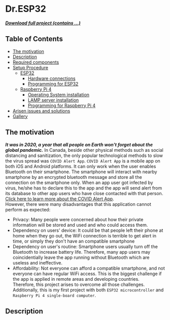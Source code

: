 # Dr.ESP32
[***Download full project (contains ...)***](https://github.com/hientv1999/Dr.ESP32/archive/main.zip)  
## Table of Contents
- [The motivation](#the-motivation)  
- [Description](#description)  
- [Required components](#required-components)  
- [Setup Procedure](#setup-procedure)  
  - [ESP32](#esp32)  
    - [Hardware connections](#hardware-connections)  
    - [Programming for ESP32](#programming-for-esp32)  
  - [Raspberry Pi 4](#raspberry-pi-4)  
    - [Operating System installation](#operating-system-installation)  
    - [LAMP server installation](#lamp-server-installation)  
    - [Programming for Raspberry Pi 4](#programming-for-raspberry-pi-4)  
- [Arisen issues and solutions](#arisen-issues-and-solution)  
- [Gallery](#gallery)  
## The motivation
***It was in 2020, a year that all people on Earth won't forget about the global pandemic.***
In Canada, beside other physical methods such as social distancing and sanitization, the only popular technological methods to slow the virus spread was `COVID Alert App`. `COVID Alert App` is a mobile app on both iOS and Android platforms. It can only work when the user enables Bluetooth on their smartphone. The smartphone will interact with nearby smartphone by an encrypted bluetooth message and store all the connection on the smartphone only. When an app user got infected by virus, he/she has to declare this to the app and the app will send alert from its database to other app users who have close contacted with that person.  
[Click here to learn more about the COVID Alert App](https://www.canada.ca/en/public-health/services/diseases/coronavirus-disease-covid-19/covid-alert.html).  
However, there were many disadvantages that this application cannot perform as expected:
- Privacy: 
Many people were concerned about how their private information will be stored and used and who could access them.
- Dependency on users' device: 
It could be that people left their phone at home when they go out, the WiFi connection is terrible to get alert in time, or simply they don't have an compatible smartphone
- Dependency on user's routine: 
Smartphone users usually turn off the Bluetooth to increase battery life. Therefore, many app users may coincidentially leave the app running without Bluetooth which are useless and ineffective.
- Affordability: 
Not everyone can afford a compatible smartphone, and not everyone can have regular WiFi access. This is the biggest challenge if the app is applied in remote areas and developing countries.  
Therefore, this project arises to overcome all those challenges. Additionally, this is my first project with both  `ESP32 microcontroller` and `Raspberry Pi 4 single-board computer`.
## Description
